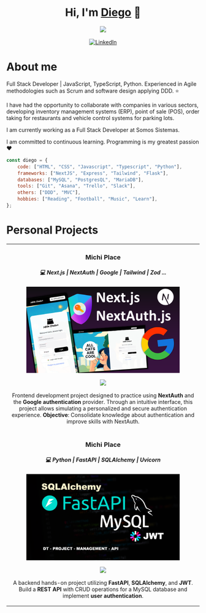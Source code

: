 <h1 align="center">Hi, I'm <a href="https://github.com/DiegoTineo">Diego</a> 👋</h1>

<div align="center">
  <img src="https://media.licdn.com/dms/image/D4D16AQG5yGWfgFD9KA/profile-displaybackgroundimage-shrink_200_800/0/1720655872276?e=1726099200&v=beta&t=U2u16usAyjUdVlhykNTcDZNuXazL-HDr6qN-JqZXOnk">
</div>

<p align="center">
  <a href="https://www.linkedin.com/in/diego-tineo-4a0526137/?trk=opento_sprofile_details" target="_blank">
    <img src="https://img.shields.io/badge/LinkedIn-0077B5?style=for-the-badge&logo=linkedin&logoColor=white" alt="LinkedIn"/>
  </a>
</p>

# About me

Full Stack Developer | JavaScript, TypeScript, Python. Experienced in Agile methodologies such as Scrum and software design applying DDD. ⭐

I have had the opportunity to collaborate with companies in various sectors, developing inventory management systems (ERP), point of sale (POS), order taking for restaurants and vehicle control systems for parking lots.

I am currently working as a Full Stack Developer at Somos Sistemas.

I am committed to continuous learning. Programming is my greatest passion❤️

```javascript
const diego = {
    code: ["HTML", "CSS", "Javascript", "Typescript", "Python"],
    frameworks: ["NextJS", "Express", "Tailwind", "Flask"],
    databases: ["MySQL", "PostgresQL", "MariaDB"],
    tools: ["Git", "Asana", "Trello", "Slack"],
    others: ["DDD", "MVC"],
    hobbies: ["Reading", "Football", "Music", "Learn"],
};
```

<!--
# Current hobby project

## Project management API

<a href="https://github.com/DiegoTineo/dt-project-management"><img src="pm.png" style="height: 60%; width:60%;"/></a>
-->

# Personal Projects

<table>
  <tr>
    <td width="50%">
      <h3 align="center">Michi Place</h3>
      <h5 align="center">💻 Next.js | NextAuth | Google | Tailwind | Zod  ...</h5>  
      <div align="center">
        <a href="https://github.com/DiegoTineo/michi-place" target="_blank">
          <img src="mp.png" width="400" alt="Curso básico android">
        </a>
        <p>
          <a href="https://github.com/DiegoTineo/michi-place" target="_blank">
            <img src="https://img.shields.io/badge/CÓDIGO-ff9?style=for-the-badge&logo=github&logoColor=black">
          </a>
          <!-- <a href="" target="_blank">
            <img src="https://img.shields.io/badge/-Youtube-green?style=for-the-badge&color=fbfc40">
          </a> -->
        </p>
        <p>
          Frontend development project designed to practice using <strong>NextAuth</strong> and the <strong>Google authentication</strong> provider. Through an intuitive interface, this project allows simulating a personalized and secure authentication experience. <strong>Objective</strong>: Consolidate knowledge about authentication and improve skills with NextAuth.
        </p>
      </div>
    </td>
  </tr>
  <tr>
    <td width="50%">
      <h3 align="center">Michi Place</h3>
      <h5 align="center">💻 Python | FastAPI | SQLAlchemy | Uvicorn</h5>  
      <div align="center">
        <a href="https://github.com/DiegoTineo/dt-project-management" target="_blank">
          <img src="pm.png" width="400" alt="Curso básico android">
        </a>
        <p>
          <a href="https://github.com/DiegoTineo/dt-project-management" target="_blank">
            <img src="https://img.shields.io/badge/CÓDIGO-ff9?style=for-the-badge&logo=github&logoColor=black">
          </a>
          <!-- <a href="" target="_blank">
            <img src="https://img.shields.io/badge/-Youtube-green?style=for-the-badge&color=fbfc40">
          </a> -->
        </p>
        <p>
          A backend hands-on project utilizing <strong>FastAPI</strong>, <strong>SQLAlchemy</strong>, and <strong>JWT</strong>. Build a <strong>REST API</strong> with CRUD operations for a MySQL database and implement <strong>user authentication</strong>.
        </p>
      </div>
    </td>
  </tr>
</table>
